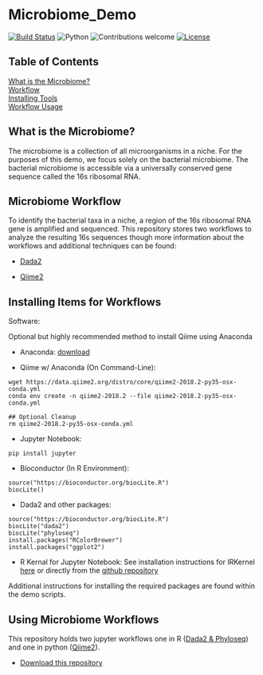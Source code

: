 # Microbiome_Demo

[![Build Status](https://travis-ci.org/glickmac/Microbiome_Demo.svg?branch=master)](https://travis-ci.org/glickmac/Microbiome_Demo)
![Python](https://img.shields.io/badge/python-v2.7%20%2F%20v3.6-blue.svg)
![Contributions welcome](https://img.shields.io/badge/contributions-welcome-orange.svg)
[![License](https://img.shields.io/badge/license-MIT-blue.svg)](https://opensource.org/licenses/MIT)


## Table of Contents
[What is the Microbiome?](#intro)     
[Workflow](#workflow)   
[Installing Tools](#install)    
[Workflow Usage](#usage)        

## <a name="intro"></a>What is the Microbiome?

The microbiome is a collection of all microorganisms in a niche. For the purposes of this demo, we focus solely on the bacterial microbiome. The bacterial microbiome is accessible via a universally conserved gene sequence called the 16s ribosomal RNA. 

## <a name="workflow"></a>Microbiome Workflow

To identify the bacterial taxa in a niche, a region of the 16s ribosomal RNA gene is amplified and sequenced. This repository stores two workflows to analyze the resulting 16s sequences though more information about the workflows and additional techniques can be found:

- [Dada2](http://benjjneb.github.io/dada2/index.html)

- [Qiime2](https://docs.qiime2.org)


## <a name="install"></a>Installing Items for Workflows

Software:

Optional but highly recommended method to install Qiime using Anaconda


+ Anaconda: [download](https://blast.ncbi.nlm.nih.gov/Blast.cgi?CMD=Web&PAGE_TYPE=BlastDocs&DOC_TYPE=Download) 

+ Qiime w/ Anaconda (On Command-Line):
```
wget https://data.qiime2.org/distro/core/qiime2-2018.2-py35-osx-conda.yml
conda env create -n qiime2-2018.2 --file qiime2-2018.2-py35-osx-conda.yml

## Optional Cleanup 
rm qiime2-2018.2-py35-osx-conda.yml
```

+ Jupyter Notebook: 
```
pip install jupyter
```

+ Bioconductor (In R Environment): 
```
source("https://bioconductor.org/biocLite.R")
biocLite()
```

+ Dada2 and other packages:
```
source("https://bioconductor.org/biocLite.R")
biocLite("dada2")
biocLite("phyloseq")
install.packages("RColorBrewer")
install.packages("ggplot2")
```

+ R Kernal for Jupyter Notebook:
See installation instructions for IRKernel [here](https://irkernel.github.io/installation/) or directly from the [github repository](https://github.com/IRkernel/IRkernel)


Additional instructions for installing the required packages are found within the demo scripts. 


## <a name="usage"></a>Using Microbiome Workflows

This repository holds two jupyter workflows one in R ([Dada2 & Phyloseq](https://github.com/glickmac/Microbiome_Demo/blob/master/Dada2_R.ipynb)) and one in python ([Qiime2](https://github.com/glickmac/Microbiome_Demo/blob/master/Qiime_2.ipynb)). 


- [Download this repository](https://github.com/glickmac/Microbiome_Demo/archive/master.zip)





